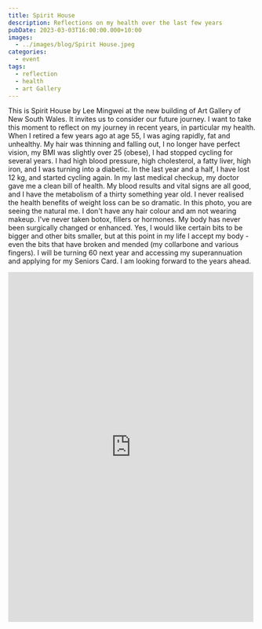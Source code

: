 ```yaml
---
title: Spirit House
description: Reflections on my health over the last few years
pubDate: 2023-03-03T16:00:00.000+10:00
images:
  - ../images/blog/Spirit House.jpeg
categories:
  - event
tags:
  - reflection
  - health
  - art Gallery
---
```


This is Spirit House by Lee Mingwei at the new building of Art Gallery of New South Wales. It invites us to consider our future journey. I want to take this moment to reflect on my journey in recent years, in particular my health.
When I retired a few years ago at age 55, I was aging rapidly, fat and unhealthy. My hair was thinning and falling out, I no longer have perfect vision, my BMI was slightly over 25 (obese), I had stopped cycling for several years. I had high blood pressure, high cholesterol, a fatty liver, high iron, and I was turning into a diabetic.
In the last year and a half, I have lost 12 kg, and started cycling again. In my last medical checkup, my doctor gave me a clean bill of health. My blood results and vital signs are all good, and I have the metabolism of a thirty something year old. I never realised the health benefits of weight loss can be so dramatic.
In this photo, you are seeing the natural me. I don't have any hair colour and am not wearing makeup. I've never taken botox, fillers or hormones. My body has never been surgically changed or enhanced. Yes, I would like certain bits to be bigger and other bits smaller, but at this point in my life I accept my body - even the bits that have broken and mended (my collarbone and various fingers).
I will be turning 60 next year and accessing my superannuation and applying for my Seniors Card. I am looking forward to the years ahead.

<iframe src="https://www.facebook.com/plugins/post.php?href=https%3A%2F%2Fwww.facebook.com%2Fchris1.tham%2Fposts%2Fpfbid033kLiV7dNEYGeVCQDjNwVDSDx9Z5buGhuGXfB2NjrGt9yZ8PLprdTo8s8E6sn3RMLl&show_text=true&width=500" width="500" height="712" style="border:none;overflow:hidden" scrolling="no" frameborder="0" allowfullscreen="true" allow="autoplay; clipboard-write; encrypted-media; picture-in-picture; web-share"></iframe>
